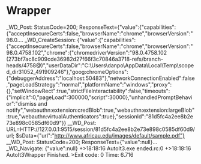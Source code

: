 # Wrapper
_WD_Post: StatusCode=200; ResponseText={"value":{"capabilities":{"acceptInsecureCerts":false,"browserName":"chrome","browserVersion":"98.0.... _WD_CreateSession: {"value":{"capabilities":{"acceptInsecureCerts":false,"browserName":"chrome","browserVersion":"98.0.4758.102","chrome":{"chromedriverVersion":"98.0.4758.102 (273bf7ac8c909cde36982d27f66f3c70846a3718-refs/branch-heads/4758@)","userDataDir":"C:\\Users\\danpo\\AppData\\Local\\Temp\\scoped_dir31052_491909246"},"goog:chromeOptions":{"debuggerAddress":"localhost:50483"},"networkConnectionEnabled":false,"pageLoadStrategy":"normal","platformName":"windows","proxy":{},"setWindowRect":true,"strictFileInteractability":false,"timeouts":{"implicit":0,"pageLoad":300000,"script":30000},"unhandledPromptBehavior":"dismiss and notify","webauthn:extension:credBlob":true,"webauthn:extension:largeBlob":true,"webauthn:virtualAuthenticators":true},"sessionId":"81d5fc4a2ee8b2e73e898c0585df60d9"}} __WD_Post: URL=HTTP://127.0.0.1:9515/session/81d5fc4a2ee8b2e73e898c0585df60d9/url; $sData={"url":"http://www.africau.edu/images/default/sample.pdf"} __WD_Post: StatusCode=200; ResponseText={"value":null}... _WD_Navigate: {"value":null} +>18:18:16 AutoIt3.exe ended.rc:0 +>18:18:16 AutoIt3Wrapper Finished. >Exit code: 0    Time: 6.716
